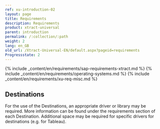 ```yaml
---
ref: xu-introduction-02
layout: page
title: Requirements
description: Requirements
product: xtract-universal
parent: introduction
permalink: /:collection/:path
weight: 2
lang: en_GB
old_url: /Xtract-Universal-EN/default.aspx?pageid=requirements
Progressstate: 2
---
```


{% include _content/en/requirements/sap-requirements-xtract.md %}
{% include _content/en/requirements/operating-systems.md %}
{% include _content/en/requirements/xu-req-misc.md %}

## Destinations
For the use of the Destinations, an appropriate driver or library may  be required. More information can be found under the requirements section of each Destination.
Additional space may be required for specific drivers for destinations (e.g. for Tableau). 
